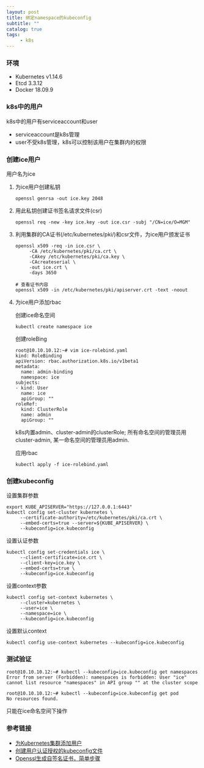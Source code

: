 ```yaml
---
layout: post
title: 绑定namespace的kubeconfig
subtitle: ""
catalog: true
tags:
     - k8s
---
```


### 环境

- Kubernetes v1.14.6
- Etcd 3.3.12
- Docker 18.09.9

### k8s中的用户

k8s中的用户有serviceaccount和user

- serviceaccount是k8s管理
- user不受k8s管理，k8s可以控制该用户在集群内的权限

### 创建ice用户

用户名为ice

1. 为ice用户创建私钥
   ```
   openssl genrsa -out ice.key 2048
   ```
2. 用此私钥创建证书签名请求文件(csr)
   ```
   openssl req -new -key ice.key -out ice.csr -subj "/CN=ice/O=MGM"
   ```
3. 利用集群的CA证书(/etc/kubernetes/pki/)和csr文件，为ice用户颁发证书   
   ```
   openssl x509 -req -in ice.csr \
        -CA /etc/kubernetes/pki/ca.crt \
        -CAkey /etc/kubernetes/pki/ca.key \
        -CAcreateserial \
        -out ice.crt \
        -days 3650
   ```
   ```
   # 查看证书内容
   openssl x509 -in /etc/kubernetes/pki/apiserver.crt -text -noout
   ```
4. 为ice用户添加rbac
   
   创建ice命名空间
   ```
   kubectl create namespace ice
   ```

   创建roleBing
   ```
   root@10.10.10.12:~# vim ice-rolebind.yaml
   kind: RoleBinding
   apiVersion: rbac.authorization.k8s.io/v1beta1
   metadata:
     name: admin-binding
     namespace: ice
   subjects:
   - kind: User
     name: ice
     apiGroup: ""
   roleRef:
     kind: ClusterRole
     name: admin
     apiGroup: ""
   ```
   k8s内置admin、cluster-admin的clusterRole; 所有命名空间的管理员用cluster-admin,
   某一命名空间的管理员用admin.
   
   应用rbac
   ```
   kubectl apply -f ice-rolebind.yaml
   ```
   
### 创建kubeconfig

   设置集群参数
   ```
   export KUBE_APISERVER="https://127.0.0.1:6443"
   kubectl config set-cluster kubernetes \
        --certificate-authority=/etc/kubernetes/pki/ca.crt \
        --embed-certs=true --server=${KUBE_APISERVER} \
        --kubeconfig=ice.kubeconfig
   ```    

   设置认证参数
   ```
   kubectl config set-credentials ice \
        --client-certificate=ice.crt \
        --client-key=ice.key \
        --embed-certs=true \
        --kubeconfig=ice.kubeconfig
   ```

   设置context参数
   ```
   kubectl config set-context kubernetes \
        --cluster=kubernetes \
        --user=ice \
        --namespace=ice \
        --kubeconfig=ice.kubeconfig
   ```
   
   设置默认context
   ```
   kubectl config use-context kubernetes --kubeconfig=ice.kubeconfig 
   ```  

### 测试验证

   ```
   root@10.10.10.12:~# kubectl --kubeconfig=ice.kubeconfig get namespaces
   Error from server (Forbidden): namespaces is forbidden: User "ice" cannot list resource "namespaces" in API group "" at the cluster scope
   
   root@10.10.10.12:~# kubectl --kubeconfig=ice.kubeconfig get pod
   No resources found.
   ```
   只能在ice命名空间下操作

### 参考链接

- [为Kubernetes集群添加用户](https://zhuanlan.zhihu.com/p/43237959)
- [创建用户认证授权的kubeconfig文件](https://www.zrq.org.cn/post/%E5%88%9B%E5%BB%BA%E7%94%A8%E6%88%B7%E8%AE%A4%E8%AF%81%E6%8E%88%E6%9D%83%E7%9A%84kubeconfig%E6%96%87%E4%BB%B6/)
- [Openssl生成自签名证书，简单步骤](https://ningyu1.github.io/site/post/51-ssl-cert/)

